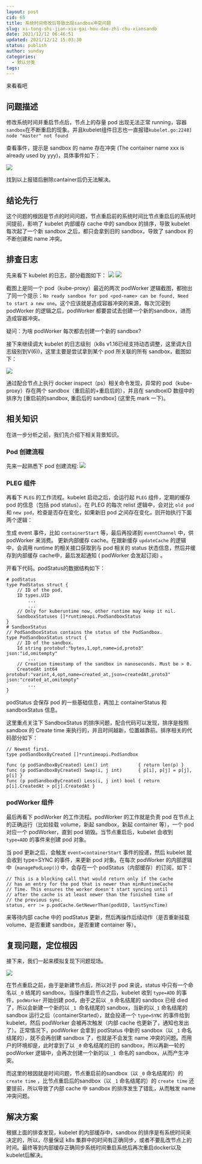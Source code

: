 ```yaml
---
layout: post
cid: 65
title: 系统时间修改后导致出现sandbox冲突问题
slug: xi-tong-shi-jian-xiu-gai-hou-dao-zhi-chu-xiansandb
date: 2021/12/12 06:46:51
updated: 2021/12/12 15:03:30
status: publish
author: sunday
categories: 
  - 默认分类
tags: 
---
```


来看看吧 <!--more-->

## 问题描述

修改系统时间并重启节点后，节点上的存量 pod 出现无法正常 running，容器`sandbox`在不断重启的现象。并且kubelet组件日志也一直报错`kubelet.go:2248] node "master" not found`

查看事件，提示是 sandbox 的 name 存在冲突 (The container name xxx is already used by yyy)，具体事件如下：

![](https://oss.itan90.cn/2021/12/12/16392916682928.jpg)

找到以上报错后删除cantainer后仍无法解决。

## 结论先行

这个问题的根因是节点的时间问题，节点重启前的系统时间比节点重启后的系统时间提前，影响了 kubelet 内部缓存 cache 中的 sandbox 的排序，导致 kubelet 每次起了一个新 sandbox 之后，都只会拿到旧的 sandbox，导致了 sandbox 的不断创建和 name 冲突。

## 排查日志
先来看下 kubelet 的日志，部分截图如下：
![](https://oss.itan90.cn/2021/12/12/16392919113114.jpg)
![](https://oss.itan90.cn/2021/12/12/16392919150315.jpg)


截图上是同一个 pod（kube-proxy）最近的两次 podWorker 逻辑截图，都抛出了同一个提示：`No ready sandbox for pod <pod-name> can be found, Need to start a new one`。这个应该就是造成容器冲突的来源，每次沉浸到 podWorker 的逻辑之后，podWorker 都要尝试去创建一个新的sandbox，进而造成容器冲突。

疑问：为啥 podWorker 每次都去创建一个新的 sandbox?

接下来继续调大 kubelet 的日志级别（k8s v1.16已经支持动态调整，这里调大日志级别到V(6))，这里主要是尝试拿到某个 pod 所关联的所有 sandbox，截图如下：

![](https://oss.itan90.cn/2021/12/12/16392919473165.jpg)


通过配合节点上执行 docker inspect（ps）相关命令发现，异常的 pod（kube-proxy）存在两个 sandbox（重启前的+重启后的），并且在 sandboxID 数组中的排序为 [重启前的sandbox, 重启后的 sandbox] (这里先 mark 一下)。

## 相关知识

在进一步分析之前，我们先介绍下相关背景知识。

### Pod 创建流程

先来一起熟悉下 pod 创建流程:
![](https://oss.itan90.cn/2021/12/12/16392919591020.jpg)



### PLEG 组件

再看下 `PLEG` 的工作流程。kubelet 启动之后，会运行起 `PLEG` 组件，定期的缓存 pod 的信息（包括 pod status）。在 PLEG 的每次 relist 逻辑中，会对比 `old pod` 和 `new pod`，检查是否存在变化，如果新旧 pod 之间存在变化，则开始执行下面两个逻辑：

生成 event 事件，比如 `containerStart` 等，最后再投递到 `eventChannel` 中，供 podWorker 来消费。
更新内部缓存 cache。在跟新缓存 `updateCache` 的逻辑中，会调用 runtime 的相关接口获取到与 pod 相关的 status 状态信息，然后并缓存到内部缓存 cache中，最后发起通知 ( podWorker 会发起订阅) 。

开看下代码。podStatus的数据结构如下：

```
# podStatus
type PodStatus struct {
	// ID of the pod.
	ID types.UID
        ...
        ...
	// Only for kuberuntime now, other runtime may keep it nil.
	SandboxStatuses []*runtimeapi.PodSandboxStatus
}
# SandboxStatus
// PodSandboxStatus contains the status of the PodSandbox.
type PodSandboxStatus struct {
	// ID of the sandbox.
	Id string protobuf:"bytes,1,opt,name=id,proto3" json:"id,omitempty"
        ...
	// Creation timestamp of the sandbox in nanoseconds. Must be > 0.
	CreatedAt int64 protobuf:"varint,4,opt,name=created_at,json=createdAt,proto3" json:"created_at,omitempty"
        ...
}

```
podStatus 会保存 pod 的一些基础信息，再加上 containerStatus 和 sandboxStatus 信息。

这里重点关注下 SandboxStatus 的排序问题，配合代码可以发现，排序是按照 sandbox 的 Create time 来执行的，并且时间越新，位置越靠前。排序相关的代码部分如下：

```
// Newest first.
type podSandboxByCreated []*runtimeapi.PodSandbox

func (p podSandboxByCreated) Len() int           { return len(p) }
func (p podSandboxByCreated) Swap(i, j int)      { p[i], p[j] = p[j], p[i] }
func (p podSandboxByCreated) Less(i, j int) bool { return p[i].CreatedAt > p[j].CreatedAt }
```

### podWorker 组件

最后再看下 podWorker 的工作流程。podWorker 的工作就是负责 pod 在节点上的正确运行（比如挂载 volume，新起 sandbox，新起 container 等），一个 pod 对应一个 podWorker，直到 pod 销毁。当节点重启后，kubelet 会收到 `type=ADD` 的事件来创建 pod 对象。

当 pod 更新之后，会触发 `event=containerStart` 事件的投递，然后 kubelet 就会收到 type=SYNC 的事件，来更新 pod 对象。在每次 podWorker 的内部逻辑中（`managePodLoop()`) 中，会存在一个 podStatus（内部缓存）的订阅，如下：

```
// This is a blocking call that would return only if the cache
// has an entry for the pod that is newer than minRuntimeCache
// Time. This ensures the worker doesn't start syncing until
// after the cache is at least newer than the finished time of
// the previous sync.
status, err := p.podCache.GetNewerThan(podUID, lastSyncTime)
```

来等待内部 cache 中的 podStatus 更新，然后再操作后续动作（是否重新挂载 volume、是否重建 sandbox，是否重建 container 等）。

## 复现问题，定位根因


接下来，我们一起来模拟复现下问题现场。

![](https://oss.itan90.cn/2021/12/12/16392921721528.jpg)

在节点重启之前，由于是新建节点后，所以对于 pod 来说，status 中只有一个命名以 `_0` 结尾的 sandbox。当操作重启节点之后，kubelet 收到 `type=ADD` 的事件，`podWorker` 开始创建 pod，由于之前以 `_0` 命名结尾的 sandbox 已经 died 了，所以会新建一个新的以 `_1 `命名结尾的 sandbox，当新的以`_1` 命名结尾的 sandbox 运行之后（containerStarted），就会投递一个 `type=SYNC` 的事件给到 kubelet，然后 podWorker 会被再次触发（内部 cache 也更新了，通知也发出了）。正常情况下，podWorker 会拿到 podStatus 中新的 sandbox（以 `_1` 命名结尾的），就不会再创建 sandbox 了，也就是不会发生 name 冲突的问题。而用户的环境却是，此时拿到了以 `_0` 命名结尾的旧的 sandbox，所以再新一轮的 podWorker 逻辑中，会再次创建一个新的以 `_1 `命名的 sandbox，从而产生冲突。

而这里的根因就是时间问题，节点重启前的sandbox（以 `_0` 命名结尾的）的 `create time` ，比节点重启后的sandbox（以 `_1` 命名结尾的）的 `create time` 还要提前，所以导致了内部 cache 中 sandbox 的排序发生了错乱，从而触发 name 冲突问题。

## 解决方案

根据上面的排查发现，kubelet 的内部缓存中，sandbox 的排序是有系统时间来决定的，所以，尽量保证 k8s 集群中的时间有正确同步，或者不要乱改节点上的时间。最终等到内部缓存正确同步系统时间重启系统后再次重启docker以及kubelet后解决。